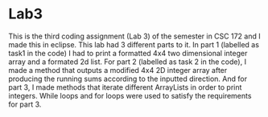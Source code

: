 # Lab3
This is the third coding assignment (Lab 3) of the semester in CSC 172 and I made this in eclipse. This lab had 3 different parts to it. In part 1 (labelled as task1 in the code) I had to print a formatted 4x4 two dimensional integer array and a formated 2d list. For part 2 (labelled as task 2 in the code), I made a method that outputs a modified 4x4 2D integer array after producing the running sums according to the inputted direction. And for part 3, I made methods that iterate different ArrayLists in order to print integers. While loops and for loops were used to satisfy the requirements for part 3. 
